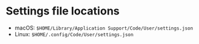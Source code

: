 # Settings file locations

- macOS: `$HOME/Library/Application Support/Code/User/settings.json`
- Linux: `$HOME/.config/Code/User/settings.json`

